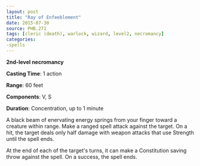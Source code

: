 ```yaml
---
layout: post
title: "Ray of Enfeeblement"
date: 2015-07-30
source: PHB.271
tags: [cleric (death), warlock, wizard, level2, necromancy]
categories:
-spells
---
```


**2nd-level necromancy**

**Casting Time**: 1 action

**Range**: 60 feet

**Components**: V, S

**Duration**: Concentration, up to 1 minute

A black beam of enervating energy springs from your finger toward a creature within range. Make a ranged spell attack against the target. On a hit, the target deals only half damage with weapon attacks that use Strength until the spell ends.

At the end of each of the target's turns, it can make a Constitution saving throw against the spell. On a success, the spell ends.
